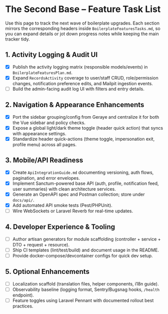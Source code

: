 # The Second Base – Feature Task List

Use this page to track the next wave of boilerplate upgrades. Each section mirrors the corresponding headers inside `BoilerplateFeaturesTasks.md`, so you can expand details or jot down progress notes while keeping the main tracker tidy.

## 1. Activity Logging & Audit UI

- [x] Publish the activity logging matrix (responsible models/events) in `BoilerplateFeaturesPlan.md`.
- [x] Expand `RecordsActivity` coverage to user/staff CRUD, role/permission changes, notification preference edits, and Mailpit ingestion events.
- [ ] Build the admin-facing audit log UI with filters and entry details.

## 2. Navigation & Appearance Enhancements

- [x] Port the sidebar grouping/config from Geraye and centralize it for both the Vue sidebar and policy checks.
- [x] Expose a global light/dark theme toggle (header quick action) that syncs with appearance settings.
- [x] Standardize header quick-actions (theme toggle, impersonation exit, profile menu) across all pages.

## 3. Mobile/API Readiness

- [x] Create `ApiIntegrationGuide.md` documenting versioning, auth flows, pagination, and error envelopes.
- [x] Implement Sanctum-powered base API (auth, profile, notification feed, user summaries) with clean architecture services.
- [x] Generate an OpenAPI spec and Postman collection; store under `docs/api/`.
- [x] Add automated API smoke tests (Pest/PHPUnit).
- [ ] Wire WebSockets or Laravel Reverb for real-time updates.

## 4. Developer Experience & Tooling

- [ ] Author artisan generators for module scaffolding (controller + service + DTO + request + resource).
- [ ] Ship CI templates (lint/test/build) and document usage in the README.
- [ ] Provide docker-compose/devcontainer configs for quick dev setup.

## 5. Optional Enhancements

- [ ] Localization scaffold (translation files, helper components, i18n guide).
- [ ] Observability baseline (logging format, Sentry/Bugsnag hooks, `/health` endpoint).
- [ ] Feature toggles using Laravel Pennant with documented rollout best practices.
